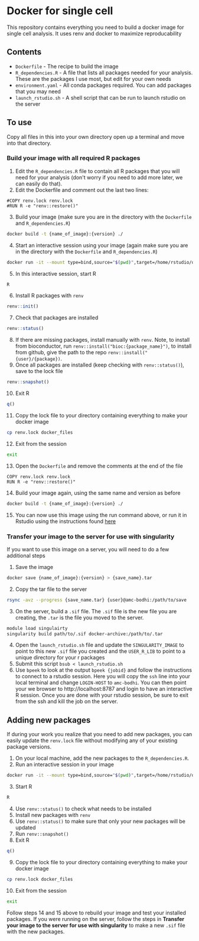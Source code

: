 # Docker for single cell
This repository contains everything you need to build a docker image for single cell analysis. It uses renv and docker to maximize reproducability

## Contents

* `Dockerfile` - The recipe to build the image
* `R_dependencies.R` - A file that lists all packages needed for your analysis. These are the packages I use most, but edit for your own needs
* `environment.yaml` - All conda packages required. You can add packages that you may need
* `launch_rstudio.sh` - A shell script that can be run to launch rstudio on the server

## To use
Copy all files in this into your own directory open up a terminal and move into that directory.

### Build your image with all required R packages

1. Edit the `R_dependencies.R` file to contain all R packages that you will need for your analysis (don't worry if you need to add more later, we can easily do that).
2. Edit the Dockerfile and comment out the last two lines:
```
#COPY renv.lock renv.lock
#RUN R -e "renv::restore()"
```
3. Build your image (make sure you are in the directory with the `Dockerfile` and `R_dependencies.R`)
```bash
docker build -t {name_of_image}:{version} ./
```
4. Start an interactive session using your image (again make sure you are in the directory with the `Dockerfile` and `R_dependencies.R`)
```bash
docker run -it --mount type=bind,source="$(pwd)",target=/home/rstudio/docker_files {name_of_image}:{version} sh
```
5. In this interactive session, start R
```bash
R
```
6. Install R packages with `renv`
```R
renv::init()
```
7. Check that packages are installed
```R
renv::status()
```
8. If there are missing packages, install manually with `renv`. Note, to install from bioconductor, run `renv::install("bioc:{package_name}")`, to install from github, give the path to the repo `renv::install("{user}/{package})`.
9. Once all packages are installed (keep checking with `renv::status()`), save to the lock file 
```R
renv::snapshot()
```
10. Exit R
```R
q()
```
11. Copy the lock file to your directory containing everything to make your docker image
```bash
cp renv.lock docker_files
```
12. Exit from the session
```bash
exit
```
13. Open the `Dockerfile` and remove the comments at the end of the file
```
COPY renv.lock renv.lock
RUN R -e "renv::restore()"
```
14. Build your image again, using the same name and version as before
```bash
docker build -t {name_of_image}:{version} ./
```
15. You can now use this image using the run command above, or run it in Rstudio using the instructions found [here](https://www.bioconductor.org/help/docker/)

### Transfer your image to the server for use with singularity
If you want to use this image on a server, you will need to do a few additional steps

1. Save the image
```bash
docker save {name_of_image}:{version} > {save_name}.tar
```
2. Copy the tar file to the server
```bash
rsync -avz --progress {save_name.tar} {user}@amc-bodhi:/path/to/save
```
3. On the server, build a `.sif` file. The `.sif` file is the new file you are creating, the `.tar` is the file you moved to the server.
```bash
module load singulairty
singularity build path/to/.sif docker-archive:/path/to/.tar
```
4. Open the `launch_rstudio.sh` file and update the `SINGULARITY_IMAGE` to point to this new `.sif` file you created and the `USER_R_LIB` to point to a unique directory for your r packages
5. Submit this script `bsub < launch_rstudio.sh`
6. Use `bpeek` to look at the output `bpeek {jobid}` and follow the instructions to connect to a rstudio session. Here you will copy the `ssh` line into your local terminal and change `LOGIN-HOST` to `amc-bodhi`. You can then point your we browser to http://localhost:8787 and login to have an interactive R session. Once you are done with your rstudio session, be sure to exit from the ssh and kill the job on the server.

## Adding new packages
If during your work you realize that you need to add new packages, you can easily update the `renv.lock` file without modifying any of your existing package versions.

1. On your local machine, add the new packages to the `R_dependencies.R`.
2. Run an interactive session in your image
```bash
docker run -it --mount type=bind,source="$(pwd)",target=/home/rstudio/docker_files {name_of_image}:{version} sh
```
3. Start R
```bash
R
```
4. Use `renv::status()` to check what needs to be installed
5. Install new packages with `renv`
6. Use `renv::status()` to make sure that only your new packages will be updated
7. Run `renv::snapshot()`
8. Exit R
```R
q()
```
9. Copy the lock file to your directory containing everything to make your docker image
```bash
cp renv.lock docker_files
```
10. Exit from the session
```bash
exit
```

Follow steps 14 and 15 above to rebuild your image and test your installed packages. If you were running on the server, follow the steps in **Transfer your image to the server for use with singularity** to make a new `.sif` file with the new packages.